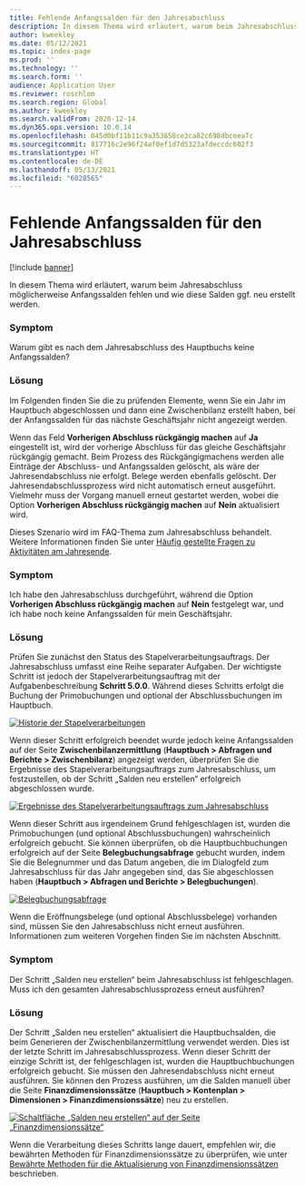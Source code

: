 ```yaml
---
title: Fehlende Anfangssalden für den Jahresabschluss
description: In diesem Thema wird erläutert, warum beim Jahresabschluss möglicherweise Anfangssalden fehlen und wie diese Salden ggf. neu erstellt werden.
author: kweekley
ms.date: 05/12/2021
ms.topic: index-page
ms.prod: ''
ms.technology: ''
ms.search.form: ''
audience: Application User
ms.reviewer: roschlom
ms.search.region: Global
ms.author: kweekley
ms.search.validFrom: 2020-12-14
ms.dyn365.ops.version: 10.0.14
ms.openlocfilehash: 045d0bf11b11c9a353858ce3ca82c698dbceea7c
ms.sourcegitcommit: 817716c2e96f24af0ef1d7d5323afdeccdc602f3
ms.translationtype: HT
ms.contentlocale: de-DE
ms.lasthandoff: 05/13/2021
ms.locfileid: "6028565"
---
```

# <a name="year-end-close-missing-opening-balances"></a>Fehlende Anfangssalden für den Jahresabschluss

[!include [banner](../includes/banner.md)]

In diesem Thema wird erläutert, warum beim Jahresabschluss möglicherweise Anfangssalden fehlen und wie diese Salden ggf. neu erstellt werden.

### <a name="symptom"></a>Symptom

Warum gibt es nach dem Jahresabschluss des Hauptbuchs keine Anfangssalden? 

### <a name="resolution"></a>Lösung

Im Folgenden finden Sie die zu prüfenden Elemente, wenn Sie ein Jahr im Hauptbuch abgeschlossen und dann eine Zwischenbilanz erstellt haben, bei der Anfangssalden für das nächste Geschäftsjahr nicht angezeigt werden.

Wenn das Feld **Vorherigen Abschluss rückgängig machen** auf **Ja** eingestellt ist, wird der vorherige Abschluss für das gleiche Geschäftsjahr rückgängig gemacht. Beim Prozess des Rückgängigmachens werden alle Einträge der Abschluss- und Anfangssalden gelöscht, als wäre der Jahresendabschluss nie erfolgt. Belege werden ebenfalls gelöscht. Der Jahresendabschlussprozess wird nicht automatisch erneut ausgeführt. Vielmehr muss der Vorgang manuell erneut gestartet werden, wobei die Option **Vorherigen Abschluss rückgängig machen** auf **Nein** aktualisiert wird.

Dieses Szenario wird im FAQ-Thema zum Jahresabschluss behandelt. Weitere Informationen finden Sie unter [Häufig gestellte Fragen zu Aktivitäten am Jahresende](faq-year-end-activities.md).

### <a name="symptom"></a>Symptom

Ich habe den Jahresabschluss durchgeführt, während die Option **Vorherigen Abschluss rückgängig machen** auf **Nein** festgelegt war, und ich habe noch keine Anfangssalden für mein Geschäftsjahr.

### <a name="resolution"></a>Lösung

Prüfen Sie zunächst den Status des Stapelverarbeitungsauftrags. Der Jahresabschluss umfasst eine Reihe separater Aufgaben. Der wichtigste Schritt ist jedoch der Stapelverarbeitungsauftrag mit der Aufgabenbeschreibung **Schritt 5.0.0**. Während dieses Schritts erfolgt die Buchung der Primobuchungen und optional der Abschlussbuchungen im Hauptbuch. 

[![Historie der Stapelverarbeitungen](./media/yec-mssng-open-blnces-01.png)](./media/yec-mssng-open-blnces-01.png)

Wenn dieser Schritt erfolgreich beendet wurde jedoch keine Anfangssalden auf der Seite **Zwischenbilanzermittlung** (**Hauptbuch > Abfragen und Berichte > Zwischenbilanz**) angezeigt werden, überprüfen Sie die Ergebnisse des Stapelverarbeitungsauftrags zum Jahresabschluss, um festzustellen, ob der Schritt „Salden neu erstellen“ erfolgreich abgeschlossen wurde.

[![Ergebnisse des Stapelverarbeitungsauftrags zum Jahresabschluss](./media/yec-mssng-open-blnces-02.png)](./media/yec-mssng-open-blnces-02.png)

Wenn dieser Schritt aus irgendeinem Grund fehlgeschlagen ist, wurden die Primobuchungen (und optional Abschlussbuchungen) wahrscheinlich erfolgreich gebucht. Sie können überprüfen, ob die Hauptbuchbuchungen erfolgreich auf der Seite **Belegbuchungsabfrage** gebucht wurden, indem Sie die Belegnummer und das Datum angeben, die im Dialogfeld zum Jahresabschluss für das Jahr angegeben sind, das Sie abgeschlossen haben (**Hauptbuch > Abfragen und Berichte > Belegbuchungen**).

[![Belegbuchungsabfrage](./media/yec-mssng-open-blnces-03.png)](./media/yec-mssng-open-blnces-03.png)

Wenn die Eröffnungsbelege (und optional Abschlussbelege) vorhanden sind, müssen Sie den Jahresabschluss nicht erneut ausführen. Informationen zum weiteren Vorgehen finden Sie im nächsten Abschnitt.

### <a name="symptom"></a>Symptom

Der Schritt „Salden neu erstellen“ beim Jahresabschluss ist fehlgeschlagen. Muss ich den gesamten Jahresabschlussprozess erneut ausführen?

### <a name="resolution"></a>Lösung

Der Schritt „Salden neu erstellen“ aktualisiert die Hauptbuchsalden, die beim Generieren der Zwischenbilanzermittlung verwendet werden.  Dies ist der letzte Schritt im Jahresabschlussprozess.  Wenn dieser Schritt der einzige Schritt ist, der fehlgeschlagen ist, wurden die Hauptbuchbuchungen erfolgreich gebucht.  Sie müssen den Jahresendabschluss nicht erneut ausführen. Sie können den Prozess ausführen, um die Salden manuell über die Seite **Finanzdimensionssätze** (**Hauptbuch > Kontenplan > Dimensionen > Finanzdimensionssätze**) neu zu erstellen.

[![Schaltfläche „Salden neu erstellen“ auf der Seite „Finanzdimensionssätze“](./media/yec-mssng-open-blnces-04.png)](./media/yec-mssng-open-blnces-04.png)

Wenn die Verarbeitung dieses Schritts lange dauert, empfehlen wir, die bewährten Methoden für Finanzdimensionssätze zu überprüfen, wie unter [Bewährte Methoden für die Aktualisierung von Finanzdimensionssätzen](https://community.dynamics.com/365/financeandoperations/b/dynamics-365-finance-blog/posts/best-practices-for-updating-financial-dimension-set-dimension-sets) beschrieben. 

